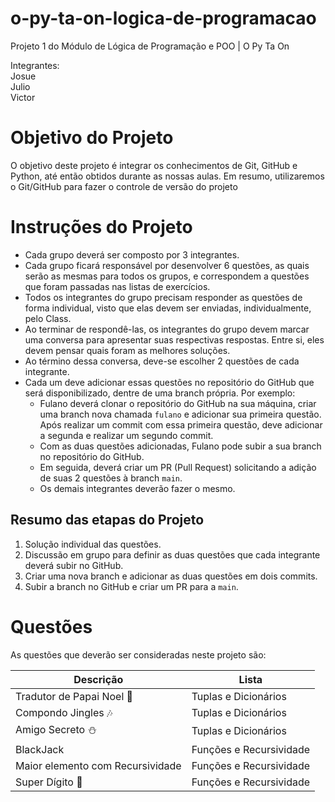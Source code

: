 # o-py-ta-on-logica-de-programacao
Projeto 1 do Módulo de Lógica de Programação e POO | O Py Ta On

Integrantes: <br>
Josue <br>
Julio <br>
Victor <br>

# Objetivo do Projeto

O objetivo deste projeto é integrar os conhecimentos de Git, GitHub e Python, até então obtidos durante as nossas aulas. Em resumo, utilizaremos o Git/GitHub para fazer o controle de versão do projeto

# Instruções do Projeto

- Cada grupo deverá ser composto por 3 integrantes.
- Cada grupo ficará responsável por desenvolver 6 questões, as quais serão as mesmas para todos os grupos, e correspondem a questões que foram passadas nas listas de exercícios.
- Todos os integrantes do grupo precisam responder as questões de forma individual, visto que elas devem ser enviadas, individualmente, pelo Class.
- Ao terminar de respondê-las, os integrantes do grupo devem marcar uma conversa para apresentar suas respectivas respostas. Entre si, eles devem pensar quais foram as melhores soluções.
- Ao término dessa conversa, deve-se escolher 2 questões de cada integrante.
- Cada um deve adicionar essas questões no repositório do GitHub que será disponibilizado, dentre de uma branch própria. Por exemplo:
    - Fulano deverá clonar o repositório do GitHub na sua máquina, criar uma branch nova chamada `fulano` e adicionar sua primeira questão. Após realizar um commit com essa primeira questão, deve adicionar a segunda e realizar um segundo commit.
    - Com as duas questões adicionadas, Fulano pode subir a sua branch no repositório do GitHub.
    - Em seguida, deverá criar um PR (Pull Request) solicitando a adição de suas 2 questões à branch `main`.
    - Os demais integrantes deverão fazer o mesmo.

## Resumo das etapas do Projeto

1. Solução individual das questões.
2. Discussão em grupo para definir as duas questões que cada integrante deverá subir no GitHub.
3. Criar uma nova branch e adicionar as duas questões em dois commits.
4. Subir a branch no GitHub e criar um PR para a `main`.

# Questões

As questões que deverão ser consideradas neste projeto são:

| Descrição | Lista |
| --- | --- |
| Tradutor de Papai Noel 🎅 | Tuplas e Dicionários |
| Compondo Jingles 🎶 | Tuplas e Dicionários |
| Amigo Secreto ⛄ | Tuplas e Dicionários |
| BlackJack | Funções e Recursividade |
| Maior elemento com Recursividade | Funções e Recursividade |
| Super Dígito 🤔 | Funções e Recursividade |
